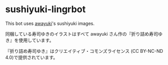 # sushiyuki-lingrbot

This bot uses [awayuki](https://github.com/awayuki)'s sushiyuki images.

同梱している寿司ゆきのイラストはすべて awayuki さん作の『折り詰め寿司ゆき』を使用しています。

『折り詰め寿司ゆき』はクリエイティブ・コモンズライセンス (CC BY-NC-ND 4.0)で提供されています。
